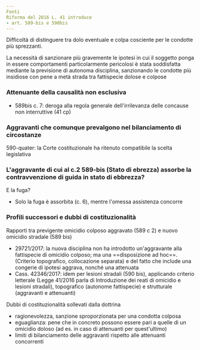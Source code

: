 ```yaml
---
Fonti
Riforma del 2016 L. 41 introduce
- art. 589-bis e 590bis
---
```


Difficoltà di distinguere tra dolo eventuale e colpa cosciente per le condotte più sprezzanti.

La necessità di sanzionare più gravemente le ipotesi in cui il soggetto ponga in essere comportamenti particolarmente pericolosi è stata soddisfatta mediante la previsione di autonoma disciplina, sanzionando le condotte più insidiose con pene a metà strada tra fattispecie dolose e colpose

### Attenuante della causalità non esclusiva
- 589bis c. 7: deroga alla regola generale dell'irrilevanza delle concause non interruttive (41 cp)

### Aggravanti che comunque prevalgono nel bilanciamento di circostanze
590-quater: 
la Corte costituzionale ha ritenuto compatibile la scelta legislativa

### L'aggravante di cui al c.2 589-bis (Stato di ebrezza) assorbe la contravvenzione di guida in stato di ebbrezza?

E la fuga?
- Solo la fuga è assorbita (c. 6), mentre l'omessa assistenza concorre

### Profili successori e dubbi di costituzionalità
Rapporti tra previgente omicidio colposo aggravato (589 c 2) e nuovo omicidio stradale (589 bis)
- 29721/2017: la nuova disciplina non ha introdotto un'aggravante alla fattispecie di omicidio colposo; ma una ==disposizione ad hoc==. (Criterio topografico, collocazione separata) e del fatto che include una congerie di ipotesi aggrava, nonché una attenuata
- Cass. 42346/2017: idem per lesioni stradali (590 bis), applicando criterio letterale (Legge 41/2016 parla di Introduzione dei reati di omicidio e lesioni stradali), topografico (autonome fattispecie) e strutturale (aggravanti e attenuanti)

Dubbi di costituzionalità sollevati dalla dottrina 
- ragionevolezza, sanzione sproporzionata per una condotta colposa
- eguaglianza: pene che in concreto possono essere pari a quelle di un omicidio doloso (ad es. in caso di attenuanti per quest'ultimo)
- limiti di bilanciamento delle aggravanti rispetto alle attenuanti concorrenti

